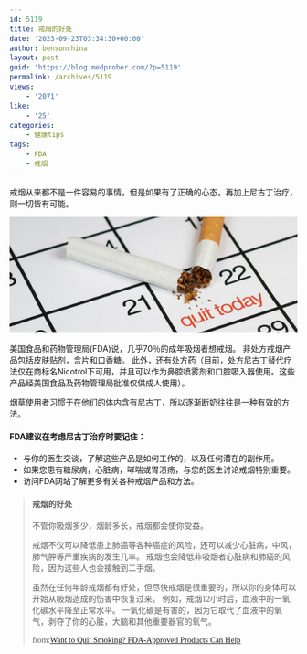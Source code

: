 ```yaml
---
id: 5119
title: 戒烟的好处
date: '2023-09-23T03:34:30+00:00'
author: bensonchina
layout: post
guid: 'https://blog.medprober.com/?p=5119'
permalink: /archives/5119
views:
    - '2071'
like:
    - '25'
categories:
    - 健康tips
tags:
    - FDA
    - 戒烟
---
```


戒烟从来都不是一件容易的事情，但是如果有了正确的心态，再加上尼古丁治疗，则一切皆有可能。

![](/assets/uploads/2018/01/Quit-today.jpg)

美国食品和药物管理局(FDA)说，几乎70％的成年吸烟者想戒烟。 非处方戒烟产品包括皮肤贴剂，含片和口香糖。 此外，还有处方药（目前，处方尼古丁替代疗法仅在商标名Nicotrol下可用，并且可以作为鼻腔喷雾剂和口腔吸入器使用。这些产品经美国食品及药物管理局批准仅供成人使用）。

烟草使用者习惯于在他们的体内含有尼古丁，所以逐渐断奶往往是一种有效的方法。

#### FDA建议在考虑尼古丁治疗时要记住：

- 与你的医生交谈，了解这些产品是如何工作的，以及任何潜在的副作用。
- 如果您患有糖尿病，心脏病，哮喘或胃溃疡，与您的医生讨论戒烟特别重要。
- 访问FDA网站了解更多有关各种戒烟产品和方法。

> #### <span style="font-family: georgia, palatino, serif;">戒烟的好处</span>
> 
> <span style="font-family: georgia, palatino, serif;">不管你吸烟多少，烟龄多长，戒烟都会使你受益。</span>
> 
> <span style="font-family: georgia, palatino, serif;">戒烟不仅可以降低患上肺癌等各种癌症的风险，还可以减少心脏病，中风，肺气肿等严重疾病的发生几率。 戒烟也会降低非吸烟者心脏病和肺癌的风险，因为这些人也会接触到二手烟。</span>
> 
> <span style="font-family: georgia, palatino, serif;">虽然在任何年龄戒烟都有好处，但尽快戒烟是很重要的，所以你的身体可以开始从吸烟造成的伤害中恢复过来。 例如，戒烟12小时后，血液中的一氧化碳水平降至正常水平。 一氧化碳是有害的，因为它取代了血液中的氧气，剥夺了你的心脏，大脑和其他重要器官的氧气。</span>
> 
> <span style="font-family: 'times new roman', times, serif;">from:[Want to Quit Smoking? FDA-Approved Products Can Help](https://www.fda.gov/ForConsumers/ConsumerUpdates/ucm198176.htm)</span>